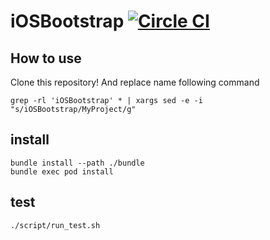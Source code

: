 iOSBootstrap [![Circle CI](https://circleci.com/gh/oppai/iOSBootstrap.svg?style=svg)](https://circleci.com/gh/oppai/iOSBootstrap)
===============
## How to use
Clone this repository! And replace name following command
```
grep -rl 'iOSBootstrap' * | xargs sed -e -i "s/iOSBootstrap/MyProject/g"
```

## install
```
bundle install --path ./bundle
bundle exec pod install
```

## test
```
./script/run_test.sh
```

